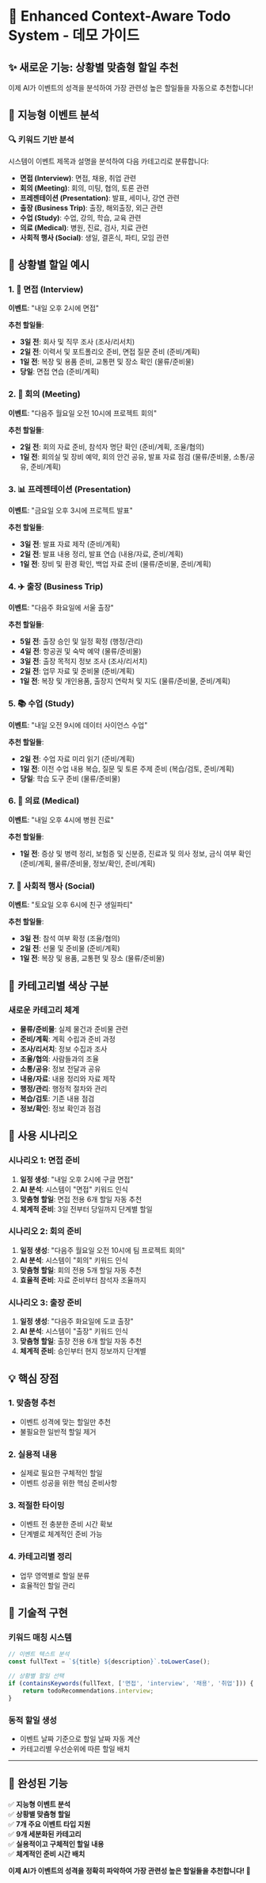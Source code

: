 # 🎯 Enhanced Context-Aware Todo System - 데모 가이드

## ✨ 새로운 기능: 상황별 맞춤형 할일 추천

이제 AI가 이벤트의 성격을 분석하여 가장 관련성 높은 할일들을 자동으로 추천합니다!

## 🧠 지능형 이벤트 분석

### 🔍 키워드 기반 분석
시스템이 이벤트 제목과 설명을 분석하여 다음 카테고리로 분류합니다:

- **면접 (Interview)**: 면접, 채용, 취업 관련
- **회의 (Meeting)**: 회의, 미팅, 협의, 토론 관련
- **프레젠테이션 (Presentation)**: 발표, 세미나, 강연 관련
- **출장 (Business Trip)**: 출장, 해외출장, 외근 관련
- **수업 (Study)**: 수업, 강의, 학습, 교육 관련
- **의료 (Medical)**: 병원, 진료, 검사, 치료 관련
- **사회적 행사 (Social)**: 생일, 결혼식, 파티, 모임 관련

## 🎯 상황별 할일 예시

### 1. 🎤 면접 (Interview)
**이벤트**: "내일 오후 2시에 면접"

**추천 할일들**:
- **3일 전**: 회사 및 직무 조사 (조사/리서치)
- **2일 전**: 이력서 및 포트폴리오 준비, 면접 질문 준비 (준비/계획)
- **1일 전**: 복장 및 용품 준비, 교통편 및 장소 확인 (물류/준비물)
- **당일**: 면접 연습 (준비/계획)

### 2. 🏢 회의 (Meeting)
**이벤트**: "다음주 월요일 오전 10시에 프로젝트 회의"

**추천 할일들**:
- **2일 전**: 회의 자료 준비, 참석자 명단 확인 (준비/계획, 조율/협의)
- **1일 전**: 회의실 및 장비 예약, 회의 안건 공유, 발표 자료 점검 (물류/준비물, 소통/공유, 준비/계획)

### 3. 📊 프레젠테이션 (Presentation)
**이벤트**: "금요일 오후 3시에 프로젝트 발표"

**추천 할일들**:
- **3일 전**: 발표 자료 제작 (준비/계획)
- **2일 전**: 발표 내용 정리, 발표 연습 (내용/자료, 준비/계획)
- **1일 전**: 장비 및 환경 확인, 백업 자료 준비 (물류/준비물, 준비/계획)

### 4. ✈️ 출장 (Business Trip)
**이벤트**: "다음주 화요일에 서울 출장"

**추천 할일들**:
- **5일 전**: 출장 승인 및 일정 확정 (행정/관리)
- **4일 전**: 항공권 및 숙박 예약 (물류/준비물)
- **3일 전**: 출장 목적지 정보 조사 (조사/리서치)
- **2일 전**: 업무 자료 및 준비물 (준비/계획)
- **1일 전**: 복장 및 개인용품, 출장지 연락처 및 지도 (물류/준비물, 준비/계획)

### 5. 📚 수업 (Study)
**이벤트**: "내일 오전 9시에 데이터 사이언스 수업"

**추천 할일들**:
- **2일 전**: 수업 자료 미리 읽기 (준비/계획)
- **1일 전**: 이전 수업 내용 복습, 질문 및 토론 주제 준비 (복습/검토, 준비/계획)
- **당일**: 학습 도구 준비 (물류/준비물)

### 6. 🏥 의료 (Medical)
**이벤트**: "내일 오후 4시에 병원 진료"

**추천 할일들**:
- **1일 전**: 증상 및 병력 정리, 보험증 및 신분증, 진료과 및 의사 정보, 금식 여부 확인 (준비/계획, 물류/준비물, 정보/확인, 준비/계획)

### 7. 🎉 사회적 행사 (Social)
**이벤트**: "토요일 오후 6시에 친구 생일파티"

**추천 할일들**:
- **3일 전**: 참석 여부 확정 (조율/협의)
- **2일 전**: 선물 및 준비물 (준비/계획)
- **1일 전**: 복장 및 용품, 교통편 및 장소 (물류/준비물)

## 🎨 카테고리별 색상 구분

### 새로운 카테고리 체계
- **물류/준비물**: 실제 물건과 준비물 관련
- **준비/계획**: 계획 수립과 준비 과정
- **조사/리서치**: 정보 수집과 조사
- **조율/협의**: 사람들과의 조율
- **소통/공유**: 정보 전달과 공유
- **내용/자료**: 내용 정리와 자료 제작
- **행정/관리**: 행정적 절차와 관리
- **복습/검토**: 기존 내용 점검
- **정보/확인**: 정보 확인과 점검

## 🚀 사용 시나리오

### 시나리오 1: 면접 준비
1. **일정 생성**: "내일 오후 2시에 구글 면접"
2. **AI 분석**: 시스템이 "면접" 키워드 인식
3. **맞춤형 할일**: 면접 전용 6개 할일 자동 추천
4. **체계적 준비**: 3일 전부터 당일까지 단계별 할일

### 시나리오 2: 회의 준비
1. **일정 생성**: "다음주 월요일 오전 10시에 팀 프로젝트 회의"
2. **AI 분석**: 시스템이 "회의" 키워드 인식
3. **맞춤형 할일**: 회의 전용 5개 할일 자동 추천
4. **효율적 준비**: 자료 준비부터 참석자 조율까지

### 시나리오 3: 출장 준비
1. **일정 생성**: "다음주 화요일에 도쿄 출장"
2. **AI 분석**: 시스템이 "출장" 키워드 인식
3. **맞춤형 할일**: 출장 전용 6개 할일 자동 추천
4. **체계적 준비**: 승인부터 현지 정보까지 단계별

## 💡 핵심 장점

### 1. **맞춤형 추천**
- 이벤트 성격에 맞는 할일만 추천
- 불필요한 일반적 할일 제거

### 2. **실용적 내용**
- 실제로 필요한 구체적인 할일
- 이벤트 성공을 위한 핵심 준비사항

### 3. **적절한 타이밍**
- 이벤트 전 충분한 준비 시간 확보
- 단계별로 체계적인 준비 가능

### 4. **카테고리별 정리**
- 업무 영역별로 할일 분류
- 효율적인 할일 관리

## 🔧 기술적 구현

### 키워드 매칭 시스템
```javascript
// 이벤트 텍스트 분석
const fullText = `${title} ${description}`.toLowerCase();

// 상황별 할일 선택
if (containsKeywords(fullText, ['면접', 'interview', '채용', '취업'])) {
    return todoRecommendations.interview;
}
```

### 동적 할일 생성
- 이벤트 날짜 기준으로 할일 날짜 자동 계산
- 카테고리별 우선순위에 따른 할일 배치

---

## 🎉 완성된 기능

✅ **지능형 이벤트 분석**  
✅ **상황별 맞춤형 할일**  
✅ **7개 주요 이벤트 타입 지원**  
✅ **9개 세분화된 카테고리**  
✅ **실용적이고 구체적인 할일 내용**  
✅ **체계적인 준비 시간 배치**

**이제 AI가 이벤트의 성격을 정확히 파악하여 가장 관련성 높은 할일들을 추천합니다! 🚀** 